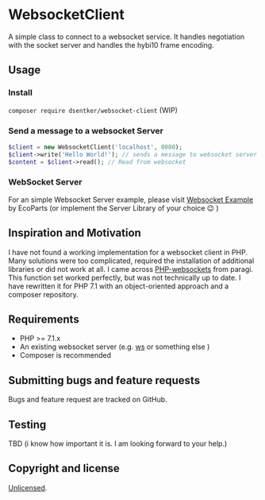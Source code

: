 # WebsocketClient
A simple class to connect to a websocket service. It handles negotiation with the socket server and handles the hybi10 frame encoding.

## Usage
### Install
```composer require dsentker/websocket-client``` (WIP)

### Send a message to a websocket Server
```php
$client = new WebsocketClient('localhost', 8080);
$client->write('Hello World!'); // sends a message to websocket server
$content = $client->read(); // Read from websocket
```

### WebSocket Server
For an simple Websocket Server example, please visit [Websocket Example](https://github.com/ecoparts/websocket-example) by EcoParts (or implement the Server Library of your choice 😉 ) 

## Inspiration and Motivation
I have not found a working implementation for a websocket client in PHP. Many solutions were too complicated, required the installation of additional libraries or did not work at all. I came across [PHP-websockets](https://github.com/paragi/PHP-websocket-client) from paragi. This function set worked perfectly, but was not technically up to date. I have rewritten it for PHP 7.1 with an object-oriented approach and a composer repository.

## Requirements
- PHP >= 7.1.x
- An existing websocket server (e.g. [ws](https://github.com/websockets/ws) or something else )
- Composer is recommended

## Submitting bugs and feature requests
Bugs and feature request are tracked on GitHub.

## Testing
TBD (i know how important it is. I am looking forward to your help.)

## Copyright and license
[Unlicensed](http://unlicense.org).
